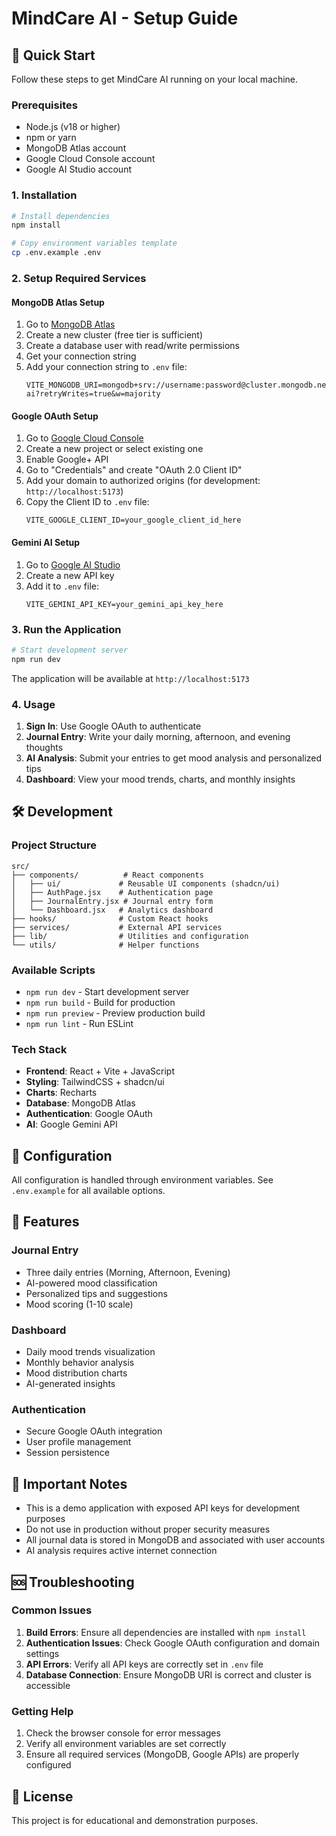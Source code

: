 # MindCare AI - Setup Guide

## 🚀 Quick Start

Follow these steps to get MindCare AI running on your local machine.

### Prerequisites

- Node.js (v18 or higher)
- npm or yarn
- MongoDB Atlas account
- Google Cloud Console account
- Google AI Studio account

### 1. Installation

```bash
# Install dependencies
npm install

# Copy environment variables template
cp .env.example .env
```

### 2. Setup Required Services

#### MongoDB Atlas Setup

1. Go to [MongoDB Atlas](https://cloud.mongodb.com/)
2. Create a new cluster (free tier is sufficient)
3. Create a database user with read/write permissions
4. Get your connection string
5. Add your connection string to `.env` file:
   ```
   VITE_MONGODB_URI=mongodb+srv://username:password@cluster.mongodb.net/mindcare-ai?retryWrites=true&w=majority
   ```

#### Google OAuth Setup

1. Go to [Google Cloud Console](https://console.cloud.google.com/)
2. Create a new project or select existing one
3. Enable Google+ API
4. Go to "Credentials" and create "OAuth 2.0 Client ID"
5. Add your domain to authorized origins (for development: `http://localhost:5173`)
6. Copy the Client ID to `.env` file:
   ```
   VITE_GOOGLE_CLIENT_ID=your_google_client_id_here
   ```

#### Gemini AI Setup

1. Go to [Google AI Studio](https://makersuite.google.com/app/apikey)
2. Create a new API key
3. Add it to `.env` file:
   ```
   VITE_GEMINI_API_KEY=your_gemini_api_key_here
   ```

### 3. Run the Application

```bash
# Start development server
npm run dev
```

The application will be available at `http://localhost:5173`

### 4. Usage

1. **Sign In**: Use Google OAuth to authenticate
2. **Journal Entry**: Write your daily morning, afternoon, and evening thoughts
3. **AI Analysis**: Submit your entries to get mood analysis and personalized tips
4. **Dashboard**: View your mood trends, charts, and monthly insights

## 🛠️ Development

### Project Structure

```
src/
├── components/          # React components
│   ├── ui/             # Reusable UI components (shadcn/ui)
│   ├── AuthPage.jsx    # Authentication page
│   ├── JournalEntry.jsx # Journal entry form
│   └── Dashboard.jsx   # Analytics dashboard
├── hooks/              # Custom React hooks
├── services/           # External API services
├── lib/                # Utilities and configuration
└── utils/              # Helper functions
```

### Available Scripts

- `npm run dev` - Start development server
- `npm run build` - Build for production
- `npm run preview` - Preview production build
- `npm run lint` - Run ESLint

### Tech Stack

- **Frontend**: React + Vite + JavaScript
- **Styling**: TailwindCSS + shadcn/ui
- **Charts**: Recharts
- **Database**: MongoDB Atlas
- **Authentication**: Google OAuth
- **AI**: Google Gemini API

## 🔧 Configuration

All configuration is handled through environment variables. See `.env.example` for all available options.

## 📝 Features

### Journal Entry
- Three daily entries (Morning, Afternoon, Evening)
- AI-powered mood classification
- Personalized tips and suggestions
- Mood scoring (1-10 scale)

### Dashboard
- Daily mood trends visualization
- Monthly behavior analysis
- Mood distribution charts
- AI-generated insights

### Authentication
- Secure Google OAuth integration
- User profile management
- Session persistence

## 🚨 Important Notes

- This is a demo application with exposed API keys for development purposes
- Do not use in production without proper security measures
- All journal data is stored in MongoDB and associated with user accounts
- AI analysis requires active internet connection

## 🆘 Troubleshooting

### Common Issues

1. **Build Errors**: Ensure all dependencies are installed with `npm install`
2. **Authentication Issues**: Check Google OAuth configuration and domain settings
3. **API Errors**: Verify all API keys are correctly set in `.env` file
4. **Database Connection**: Ensure MongoDB URI is correct and cluster is accessible

### Getting Help

1. Check the browser console for error messages
2. Verify all environment variables are set correctly
3. Ensure all required services (MongoDB, Google APIs) are properly configured

## 📄 License

This project is for educational and demonstration purposes.
